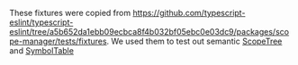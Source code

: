 These fixtures were copied from https://github.com/typescript-eslint/typescript-eslint/tree/a5b652da1ebb09ecbca8f4b032bf05ebc0e03dc9/packages/scope-manager/tests/fixtures. We used them to test out semantic [ScopeTree](../../src/scope.rs) and [SymbolTable](../../src/symbol.rs)